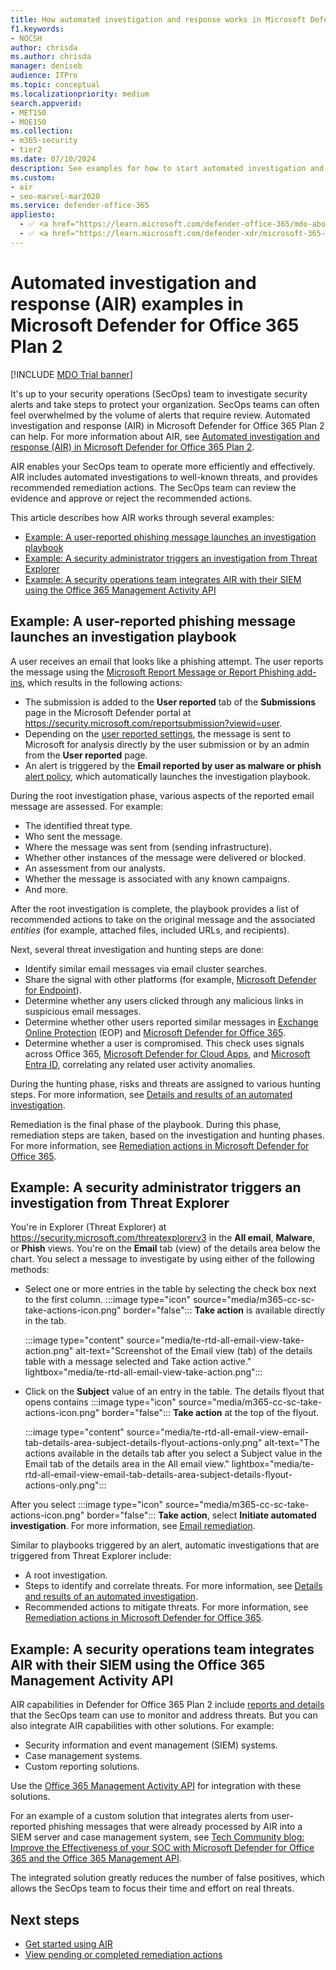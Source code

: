 ```yaml
---
title: How automated investigation and response works in Microsoft Defender for Office 365
f1.keywords:
- NOCSH
author: chrisda
ms.author: chrisda
manager: deniseb
audience: ITPro
ms.topic: conceptual
ms.localizationpriority: medium
search.appverid:
- MET150
- MOE150
ms.collection:
- m365-security
- tier2
ms.date: 07/10/2024
description: See examples for how to start automated investigation and response (AIR) in Microsoft Defender for Office 365 Plan 2.
ms.custom:
- air
- seo-marvel-mar2020
ms.service: defender-office-365
appliesto:
  - ✅ <a href="https://learn.microsoft.com/defender-office-365/mdo-about#defender-for-office-365-plan-1-vs-plan-2-cheat-sheet" target="_blank">Microsoft Defender for Office 365 Plan 2</a>
  - ✅ <a href="https://learn.microsoft.com/defender-xdr/microsoft-365-defender" target="_blank">Microsoft Defender XDR</a>
---
```


# Automated investigation and response (AIR) examples in Microsoft Defender for Office 365 Plan 2

[!INCLUDE [MDO Trial banner](../includes/mdo-trial-banner.md)]

It's up to your security operations (SecOps) team to investigate security alerts and take steps to protect your organization. SecOps teams can often feel overwhelmed by the volume of alerts that require review. Automated investigation and response (AIR) in Microsoft Defender for Office 365 Plan 2 can help. For more information about AIR, see [Automated investigation and response (AIR) in Microsoft Defender for Office 365 Plan 2](air-about.md).

AIR enables your SecOps team to operate more efficiently and effectively. AIR includes automated investigations to well-known threats, and provides recommended remediation actions. The SecOps team can review the evidence and approve or reject the recommended actions.

This article describes how AIR works through several examples:

- [Example: A user-reported phishing message launches an investigation playbook](#example-a-user-reported-phishing-message-launches-an-investigation-playbook)
- [Example: A security administrator triggers an investigation from Threat Explorer](#example-a-security-administrator-triggers-an-investigation-from-threat-explorer)
- [Example: A security operations team integrates AIR with their SIEM using the Office 365 Management Activity API](#example-a-security-operations-team-integrates-air-with-their-siem-using-the-office-365-management-activity-api)

## Example: A user-reported phishing message launches an investigation playbook

A user receives an email that looks like a phishing attempt. The user reports the message using the [Microsoft Report Message or Report Phishing add-ins](submissions-users-report-message-add-in-configure.md), which results in the following actions:

- The submission is added to the **User reported** tab of the **Submissions** page in the Microsoft Defender portal at <https://security.microsoft.com/reportsubmission?viewid=user>.
- Depending on the [user reported settings](submissions-user-reported-messages-custom-mailbox.md), the message is sent to Microsoft for analysis directly by the user submission or by an admin from the **User reported** page.
- An alert is triggered by the **Email reported by user as malware or phish** [alert policy](/purview/alert-policies#threat-management-alert-policies), which automatically launches the investigation playbook.

During the root investigation phase, various aspects of the reported email message are assessed. For example:

- The identified threat type.
- Who sent the message.
- Where the message was sent from (sending infrastructure).
- Whether other instances of the message were delivered or blocked.
- An assessment from our analysts.
- Whether the message is associated with any known campaigns.
- And more.

After the root investigation is complete, the playbook provides a list of recommended actions to take on the original message and the associated _entities_ (for example, attached files, included URLs, and recipients).

Next, several threat investigation and hunting steps are done:

- Identify similar email messages via email cluster searches.
- Share the signal with other platforms (for example, [Microsoft Defender for Endpoint](/windows/security/threat-protection/microsoft-defender-atp/microsoft-defender-advanced-threat-protection)).
- Determine whether any users clicked through any malicious links in suspicious email messages.
- Determine whether other users reported similar messages in [Exchange Online Protection](eop-about.md) (EOP) and [Microsoft Defender for Office 365](mdo-about.md).
- Determine whether a user is compromised. This check uses signals across Office 365, [Microsoft Defender for Cloud Apps](/cloud-app-security), and [Microsoft Entra ID](/azure/active-directory), correlating any related user activity anomalies.

During the hunting phase, risks and threats are assigned to various hunting steps. For more information, see [Details and results of an automated investigation](air-view-investigation-results.md).

Remediation is the final phase of the playbook. During this phase, remediation steps are taken, based on the investigation and hunting phases. For more information, see [Remediation actions in Microsoft Defender for Office 365](air-remediation-actions.md).

## Example: A security administrator triggers an investigation from Threat Explorer

You're in Explorer (Threat Explorer) at <https://security.microsoft.com/threatexplorerv3> in the **All email**, **Malware**, or **Phish** views. You're on the **Email** tab (view) of the details area below the chart. You select a message to investigate by using either of the following methods:

- Select one or more entries in the table by selecting the check box next to the first column. :::image type="icon" source="media/m365-cc-sc-take-actions-icon.png" border="false"::: **Take action** is available directly in the tab.

  :::image type="content" source="media/te-rtd-all-email-view-take-action.png" alt-text="Screenshot of the Email view (tab) of the details table with a message selected and Take action active." lightbox="media/te-rtd-all-email-view-take-action.png":::

- Click on the **Subject** value of an entry in the table. The details flyout that opens contains :::image type="icon" source="media/m365-cc-sc-take-actions-icon.png" border="false"::: **Take action** at the top of the flyout.

  :::image type="content" source="media/te-rtd-all-email-view-email-tab-details-area-subject-details-flyout-actions-only.png" alt-text="The actions available in the details tab after you select a Subject value in the Email tab of the details area in the All email view." lightbox="media/te-rtd-all-email-view-email-tab-details-area-subject-details-flyout-actions-only.png":::

After you select :::image type="icon" source="media/m365-cc-sc-take-actions-icon.png" border="false"::: **Take action**, select **Initiate automated investigation**. For more information, see [Email remediation](threat-explorer-threat-hunting.md#email-remediation).

Similar to playbooks triggered by an alert, automatic investigations that are triggered from Threat Explorer include:

- A root investigation.
- Steps to identify and correlate threats. For more information, see [Details and results of an automated investigation](air-view-investigation-results.md).
- Recommended actions to mitigate threats. For more information, see [Remediation actions in Microsoft Defender for Office 365](air-remediation-actions.md).

## Example: A security operations team integrates AIR with their SIEM using the Office 365 Management Activity API

AIR capabilities in Defender for Office 365 Plan 2 include [reports and details](air-view-investigation-results.md) that the SecOps team can use to monitor and address threats. But you can also integrate AIR capabilities with other solutions. For example:

- Security information and event management (SIEM) systems.
- Case management systems.
- Custom reporting solutions.

Use the [Office 365 Management Activity API](/office/office-365-management-api/office-365-management-activity-api-reference) for integration with these solutions.

For an example of a custom solution that integrates alerts from user-reported phishing messages that were already processed by AIR into a SIEM server and case management system, see [Tech Community blog: Improve the Effectiveness of your SOC with Microsoft Defender for Office 365 and the Office 365 Management API](https://techcommunity.microsoft.com/t5/microsoft-security-and/improve-the-effectiveness-of-your-soc-with-office-365-atp-and/ba-p/1525185).

The integrated solution greatly reduces the number of false positives, which allows the SecOps team to focus their time and effort on real threats.

## Next steps

- [Get started using AIR](air-about.md)
- [View pending or completed remediation actions](air-review-approve-pending-completed-actions.md)
